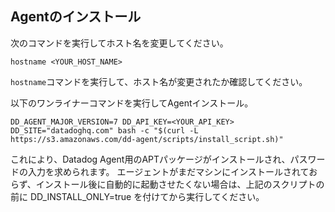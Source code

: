 ## Agentのインストール

次のコマンドを実行してホスト名を変更してください。

`hostname <YOUR_HOST_NAME>`

`hostname`コマンドを実行して、ホスト名が変更されたか確認してください。

以下のワンライナーコマンドを実行してAgentインストール。

`DD_AGENT_MAJOR_VERSION=7 DD_API_KEY=<YOUR_API_KEY> DD_SITE="datadoghq.com" bash -c "$(curl -L https://s3.amazonaws.com/dd-agent/scripts/install_script.sh)"`

これにより、Datadog Agent用のAPTパッケージがインストールされ、パスワードの入力を求められます。
エージェントがまだマシンにインストールされておらず、インストール後に自動的に起動させたくない場合は、上記のスクリプトの前に DD_INSTALL_ONLY=true を付けてから実行してください。